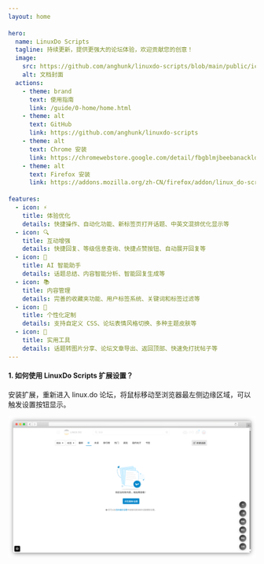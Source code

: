 ```yaml
---
layout: home

hero:
  name: LinuxDo Scripts
  tagline: 持续更新，提供更强大的论坛体验，欢迎贡献您的创意！
  image:
    src: https://github.com/anghunk/linuxdo-scripts/blob/main/public/icon/128.png?raw=true
    alt: 文档封面
  actions:
    - theme: brand
      text: 使用指南
      link: /guide/0-home/home.html
    - theme: alt
      text: GitHub
      link: https://github.com/anghunk/linuxdo-scripts
    - theme: alt
      text: Chrome 安装
      link: https://chromewebstore.google.com/detail/fbgblmjbeebanackldpbmpacppflgmlj
    - theme: alt
      text: Firefox 安装
      link: https://addons.mozilla.org/zh-CN/firefox/addon/linux_do-scripts/

features:
  - icon: ⚡
    title: 体验优化
    details: 快捷操作、自动化功能、新标签页打开话题、中英文混排优化显示等
  - icon: 🔍
    title: 互动增强
    details: 快捷回复、等级信息查询、快捷点赞按钮、自动展开回复等
  - icon: 🤖
    title: AI 智能助手
    details: 话题总结、内容智能分析、智能回复生成等
  - icon: 📚
    title: 内容管理
    details: 完善的收藏夹功能、用户标签系统、关键词和标签过滤等
  - icon: 🎨
    title: 个性化定制
    details: 支持自定义 CSS、论坛表情风格切换、多种主题皮肤等
  - icon: 🔧
    title: 实用工具
    details: 话题转图片分享、论坛文章导出、返回顶部、快速免打扰帖子等
---
```



#### 1. 如何使用 LinuxDo Scripts 扩展设置？

安装扩展，重新进入 linux.do 论坛，将鼠标移动至浏览器最左侧边缘区域，可以触发设置按钮显示。

![Demonstration](./Demonstration.png)

<style>
.VPHero .text {
  font-size: 18px;
}

.VPImage {
  border-radius: 50%;
}

:root {
  --vp-home-hero-name-color: transparent;
  --vp-home-hero-name-background: -webkit-linear-gradient(120deg, #bd34fe 30%, #41d1ff);
  --vp-home-hero-image-background-image: linear-gradient(-45deg, #bd34fe 50%, #47caff 50%);
  --vp-home-hero-image-filter: blur(40px);
}

@media (min-width: 640px) {
  :root {
    --vp-home-hero-image-filter: blur(56px);
  }
}

@media (min-width: 960px) {
  :root {
    --vp-home-hero-image-filter: blur(72px);
  }
  .clip {
    font-size:45px !important;
  }
  .tagline {
    font-size:20px !important;
  }
}
</style>